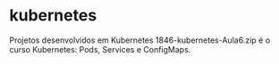 # kubernetes
Projetos desenvolvidos em Kubernetes
1846-kubernetes-Aula6.zip é o curso Kubernetes: Pods, Services e ConfigMaps.
